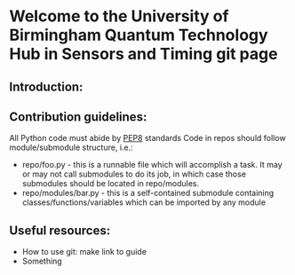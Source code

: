 # Welcome to the University of Birmingham Quantum Technology Hub in Sensors and Timing git page

## Introduction:

## Contribution guidelines:
All Python code must abide by [PEP8](https://peps.python.org/pep-0008/) standards
Code in repos should follow module/submodule structure, i.e.:
* repo/foo.py - this is a runnable file which will accomplish a task. It may or may not call submodules to do its job, in which case those submodules should be located in repo/modules.
* repo/modules/bar.py - this is a self-contained submodule containing classes/functions/variables which can be imported by any module

## Useful resources:
* How to use git: make link to guide
* Something
  
<!--

**Here are some ideas to get you started:**

🙋‍♀️ A short introduction - what is your organization all about?
🌈 Contribution guidelines - how can the community get involved?
👩‍💻 Useful resources - where can the community find your docs? Is there anything else the community should know?
🍿 Fun facts - what does your team eat for breakfast?
🧙 Remember, you can do mighty things with the power of [Markdown](https://docs.github.com/github/writing-on-github/getting-started-with-writing-and-formatting-on-github/basic-writing-and-formatting-syntax)
-->
